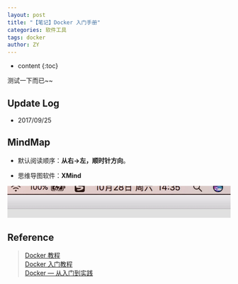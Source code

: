 ```yaml
---
layout: post
title: "【笔记】Docker 入门手册"
categories: 软件工具
tags: docker
author: ZY
---
```


* content
{:toc}

测试一下而已~~




## Update Log
- 2017/09/25

## MindMap
* 默认阅读顺序：**从右→左，顺时针方向**。

* 思维导图软件：**XMind**

![](./Pic/1710/28/15091725159414.jpg)




## Reference
> [Docker 教程](http://www.runoob.com/docker/docker-tutorial.html) <br>
[Docker 入门教程](http://www.docker.org.cn/book/docker/what-is-docker-16.html) <br>
[Docker — 从入门到实践](https://www.gitbook.com/book/yeasy/docker_practice/details)





